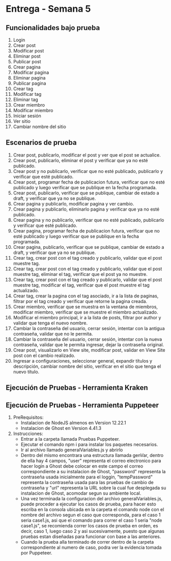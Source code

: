 # Entrega - Semana 5

## Funcionalidades bajo prueba

1. Login
2. Crear post
3. Modificar post
4. Eliminar post
5. Publicar post
6. Crear pagina
7. Modificar pagina
8. Eliminar pagina
9. Publicar pagina
10. Crear tag
11. Modificar tag
12. Eliminar tag
13. Crear miembro
14. Modificar miembro
15. Iniciar sesión
16. Ver sitio
17. Cambiar nombre del sitio

## Escenarios de prueba

1. Crear post, publicarlo, modificar el post y ver que el post se actualice.
2. Crear post, publicarlo, eliminar el post y verificar que ya no esté publicado.
3. Crear post y no publicarlo, verificar que no esté publicado, publicarlo y verificar que esté publicado.
4. Crear post, programar fecha de publicacion futura, verificar que no esté publicado y luego verificar que se publique en la fecha programada.
5. Crear post, publicarlo, verificar que se publique, cambiar de estado a draft, y verificar que ya no se publique.
6. Crear pagina y publicarlo, modificar pagina y ver cambio.
7. Crear pagina y publicarlo, eliminarlo pagina y verificar que ya no esté publicado.
8. Crear pagina y no publicarlo, verificar que no esté publicado, publicarlo y verificar que esté publicado.
9. Crear pagina, programar fecha de publicacion futura, verificar que no esté publicado y luego verificar que se publique en la fecha programada.
10. Crear pagina, publicarlo, verificar que se publique, cambiar de estado a draft, y verificar que ya no se publique.
11. Crear tag, crear post con el tag creado y publicarlo, validar que el post muestre tag.
12. Crear tag, crear post con el tag creado y publicarlo, validar que el post muestre tag, eliminar el tag, verificar que el post ya no muestre.
13. Crear tag, crear post con el tag creado y publicarlo, validar que el post muestre tag, modificar el tag, verificar que el post muestre el tag actualizado.
14. Crear tag, crear la pagina con el tag asociado, ir a la lista de paginas, filtrar por el tag creado y verificar que retorne la pagina creada.
15. Crear miembro, verificar que se muestra en la ventana de miembros, modificar miembro, verificar que se muestre el miembro actualizado.
16. Modificar el miembro principal, ir a la lista de posts, filtrar por author y validar que tenga el nuevo nombre.
17. Cambiar la contraseña del usuario, cerrar sesión, intentar con la antigua contraseña, validar que no le permita.
18. Cambiar la contraseña del usuario, cerrar sesión, intentar con la nueva contraseña, validar que le permita ingresar, dejar la contraseña original.
19. Crear post, visualizarlo en View site, modificar post, validar en View Site post con el cambio realizado.
20. Ingresar a configuraciones, seleccionar general, expandir títulos y descripción, cambiar nombre del sitio, verificar en el sitio que tenga el nuevo título.

## Ejecución de Pruebas - Herramienta Kraken 




## Ejecución de Pruebas - Herramienta Puppeteer
1. PreRequisitos: 
    - Instalacion de NodeJS almenos en Version 12.22.1
    - Instalacion de Ghost en Version 4.41.3
2. Instrucciones:
    - Entrar a la carpeta llamada Pruebas Puppeteer.
    - Ejecutar el comando  npm i para instalar los paquetes necesarios.
    - Ir al archivo llamado generalVariables.js y abrirlo
    - Dentro del mismo encontrara una estructura llamada genVar, dentro de ella hay 4 campos, "user" representa el correo electronico para hacer login a Ghost debe colocar en este campo el correo correspondiente a su instalacion de Ghost, "password" representa la contraseña usada inicialmente para el loggin, "tempPassword" representa la contraseña usada para las pruebas de cambio de contraseña y "url" representa la URL sobre la cual fue desplegada su instalacion de Ghost, acomodar segun su ambiente local.
    - Una vez terminada la configuracion del archivo generalVariables.js, puede proceder a ejecutar los casos de prueba, para hacer esto escriba en la consola ubicada en la carpeta el comando node con el nombre del archivo segun el caso que corresponda, para el caso 1 seria case1.js, asi que el comando para correr el caso 1 seria "node case1.js", se recomienda correr los casos de prueba en orden, es decir, caso 1, luego caso 2 y asi sucesivamente, puesto que algunas pruebas estan diseñadas para funcionar con base a las anteriores.
    - Cuando la prueba alla terminado de correr dentro de la carpeta correspondiente al numero de caso, podra ver la evidencia tomada por Puppeteer.




